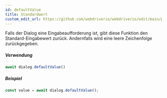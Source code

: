 ```yaml
---
id: defaultValue
title: Standardwert
custom_edit_url: https://github.com/webdriverio/webdriverio/edit/main/packages/webdriverio/src/commands/dialog/defaultValue.ts
---
```


Falls der Dialog eine Eingabeaufforderung ist, gibt diese Funktion den Standard-Eingabewert zurück. Andernfalls wird eine leere Zeichenfolge zurückgegeben.

##### Verwendung

```js
await dialog.defaultValue()
```

##### Beispiel

```js title="dialogDefaultValue.js"
const value = await dialog.defaultValue();
```
